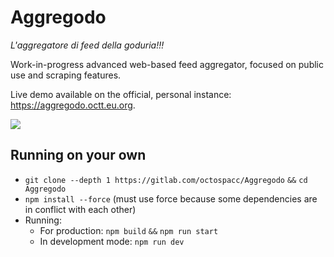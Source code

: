 # Aggregodo

_L'aggregatore di feed della goduria!!!_

Work-in-progress advanced web-based feed aggregator, focused on public use and scraping features.

Live demo available on the official, personal instance: <https://aggregodo.octt.eu.org>.

<a href="https://octospacc.altervista.org/2025/10/06/nuova-aggreganza-con-la-goduria-integrata-rilascio-aggregatore-di-feed-aggregodo-aggregoctt-v3-ma-per-bene/" target="_blank"><img src="https://octospacc.altervista.org/wp-content/uploads/2025/10/image.png" /></a>

<!-- Frontend created with Material Design Lite. -->

## Running on your own

* `git clone --depth 1 https://gitlab.com/octospacc/Aggregodo` `&&` `cd Aggregodo`
* `npm install --force` (must use force because some dependencies are in conflict with each other)
* Running:
    * For production: `npm build` `&&` `npm run start`
    * In development mode: `npm run dev`
